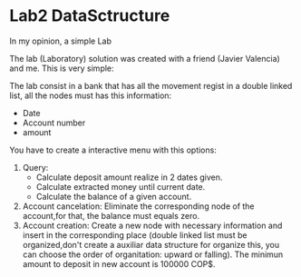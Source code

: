 # Lab2 DataSctructure
In my opinion, a simple Lab

The lab (Laboratory) solution was created with a friend (Javier Valencia) and me. This is very simple:

The lab consist in a bank that has all the movement regist in a double linked list, all the nodes must has this information:

 + Date
 + Account number
 + amount
 
You have to create a interactive menu with this options:

1. Query:
   * Calculate deposit amount realize in 2 dates given.
   * Calculate extracted money until current date.
   * Calculate the balance of a given account.
2.  Account cancelation: Eliminate the corresponding node of the account,for that, the balance must equals zero.
3.  Account creation: Create a new node with necessary information and insert in the corresponding place (double linked list must be      organized,don't create a auxiliar data structure for organize this, you can choose the order of organitation: upward or falling). The minimun amount to deposit in new account is 100000 COP$.
   
